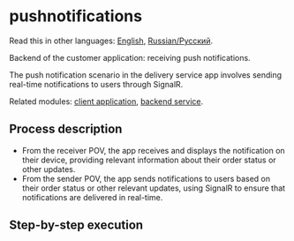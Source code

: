 # pushnotifications

Read this in other languages: [English](pushnotifications.md), [Russian/Русский](pushnotifications.ru.md). 

Backend of the customer application: receiving push notifications.

The push notification scenario in the delivery service app involves sending real-time notifications to users through SignalR. 

Related modules: [client application](../../frontend/customerclient.md), [backend service](../../backend/customerbackend.md).

## Process description

- From the receiver POV, the app receives and displays the notification on their device, providing relevant information about their order status or other updates.
- From the sender POV, the app sends notifications to users based on their order status or other relevant updates, using SignalR to ensure that notifications are delivered in real-time.

## Step-by-step execution
